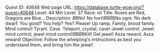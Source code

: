 Quest ID: 40648
Web page URL: https://database.turtle-wow.org/?quest=40648
Level: 44
Min Level: 37
Race: nil
Title: Roses are Red, Dragons are Blue...
Description: <The small whelpling flutters his wings and tries to escape as you approach.>$B$BNo! No hurt!$B$B<It pauses and looks up with wide eyes.>$B$BNo ogre. No dark dwarf. You good? You help? Yes? Please! Up ramp. Family, brood family. Mind control! Tyrant. Cave. Teleport, crystal, cave! Jewel control. Jewel mind control, jewel mind control!$B$B<It hops up and down in a panic.>$B$BKill! Get jewel! Asza reward. Asza reward!
Objective: Follow the whelpling's instructions as best you understand them, and bring him the jewel!
